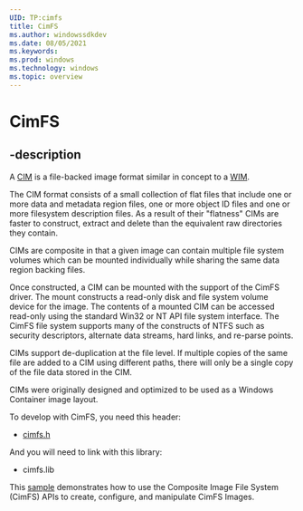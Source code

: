 ```yaml
---
UID: TP:cimfs
title: CimFS
ms.author: windowssdkdev
ms.date: 08/05/2021
ms.keywords: 
ms.prod: windows
ms.technology: windows
ms.topic: overview
---
```


# CimFS

## -description

A [CIM](/azure/virtual-desktop/app-attach-glossary) is a file-backed image format similar in concept to a [WIM](/windows-hardware/manufacture/desktop/wim-vs-ffu-image-file-formats).

The CIM format consists of a small collection of flat files that include one or more data and metadata region files, one or more object ID files and one or more filesystem description files. As a result of their "flatness" CIMs are faster to construct, extract and delete than the equivalent raw directories they contain.

CIMs are composite in that a given image can contain multiple file system volumes which can be mounted individually while sharing the same data region backing files.

Once constructed, a CIM can be mounted with the support of the CimFS driver. The mount constructs a read-only disk and file system volume device for the image. The contents of a mounted CIM can be accessed read-only using the standard Win32 or NT API file system interface. The CimFS file system supports many of the constructs of NTFS such as security descriptors, alternate data streams, hard links, and re-parse points.

CIMs support de-duplication at the file level. If multiple copies of the same file are added to a CIM using different paths, there will only be a single copy of the file data stored in the CIM.

CIMs were originally designed and optimized to be used as a Windows Container image layout.

To develop with CimFS, you need this header:

 * [cimfs.h](../cimfs/index.md)
 
 And you will need to link with this library:
  * cimfs.lib

This [sample](https://github.com/microsoft/Windows-classic-samples/tree/main/Samples/CimFSAPI
) demonstrates how to use the Composite Image File System (CimFS) APIs to create, configure, and manipulate CimFS Images.
